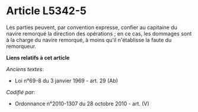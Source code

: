 # Article L5342-5

Les parties peuvent, par convention expresse, confier au capitaine du navire remorqué la direction des opérations ; en ce
cas, les dommages sont à la charge du navire remorqué, à moins qu'il n'établisse la faute du remorqueur.

**Liens relatifs à cet article**

_Anciens textes_:

  - Loi n°69-8 du 3 janvier 1969 - art. 29 (Ab)

_Codifié par_:

  - Ordonnance n°2010-1307 du 28 octobre 2010 - art. (V)

